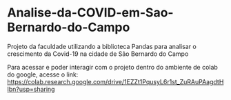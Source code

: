 # Analise-da-COVID-em-Sao-Bernardo-do-Campo
Projeto da faculdade utilizando a biblioteca Pandas para analisar o crescimento da Covid-19 na cidade de São Bernardo do Campo

Para acessar e poder interagir com o projeto dentro do ambiente de colab do google, acesse o link: https://colab.research.google.com/drive/1EZZt1PqusyL6r1st_ZuRAuPAagdtHIbn?usp=sharing
